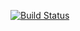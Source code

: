 [![Build Status](https://travis-ci.org/leoee/angular-project-CI.svg?branch=master)](https://travis-ci.org/leoee/angular-project-CI)